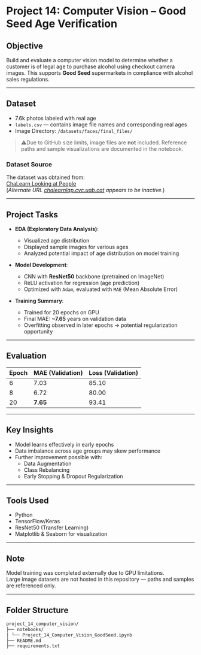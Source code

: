 # Project 14: Computer Vision – Good Seed Age Verification

## Objective
Build and evaluate a computer vision model to determine whether a customer is of legal age to purchase alcohol using checkout camera images. This supports **Good Seed** supermarkets in compliance with alcohol sales regulations.

---

## Dataset
- 7.6k photos labeled with real age
- `labels.csv` — contains image file names and corresponding real ages
- Image Directory: `/datasets/faces/final_files/`

> ⚠Due to GitHub size limits, image files are **not** included. Reference paths and sample visualizations are documented in the notebook.

### Dataset Source
The dataset was obtained from:  
[ChaLearn Looking at People](https://gesture.chalearn.org/)  
(*Alternate URL [chalearnlap.cvc.uab.cat](https://chalearnlap.cvc.uab.cat/) appears to be inactive.*)

---

## Project Tasks
- **EDA (Exploratory Data Analysis)**:
  - Visualized age distribution
  - Displayed sample images for various ages
  - Analyzed potential impact of age distribution on model training

- **Model Development**:
  - CNN with **ResNet50** backbone (pretrained on ImageNet)
  - ReLU activation for regression (age prediction)
  - Optimized with `Adam`, evaluated with `MAE` (Mean Absolute Error)

- **Training Summary**:
  - Trained for 20 epochs on GPU
  - Final MAE: **~7.65** years on validation data
  - Overfitting observed in later epochs → potential regularization opportunity

---

## Evaluation

| Epoch | MAE (Validation) | Loss (Validation) |
|-------|------------------|-------------------|
| 6     | 7.03             | 85.10             |
| 8     | 6.72             | 80.00             |
| 20    | **7.65**         | 93.41             |

---

## Key Insights
- Model learns effectively in early epochs
- Data imbalance across age groups may skew performance
- Further improvement possible with:
  - Data Augmentation
  - Class Rebalancing
  - Early Stopping & Dropout Regularization

---

## Tools Used
- Python
- TensorFlow/Keras
- ResNet50 (Transfer Learning)
- Matplotlib & Seaborn for visualization

---

## Note
Model training was completed externally due to GPU limitations.  
Large image datasets are not hosted in this repository — paths and samples are referenced only.

---

## Folder Structure

```bash
project_14_computer_vision/
├── notebooks/
│ └── Project_14_Computer_Vision_GoodSeed.ipynb
├── README.md
├── requirements.txt


